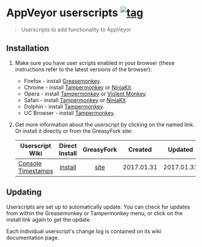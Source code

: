 # AppVeyor userscripts [![tag](https://img.shields.io/github/tag/tony19/appveyor-userscripts.svg)](https://github.com/tony19/appveyor-userscripts/tags)

> Userscripts to add functionality to AppVeyor

## Installation

1. Make sure you have user scripts enabled in your browser (these instructions refer to the latest versions of the browser):

	* Firefox - install [Greasemonkey](https://addons.mozilla.org/en-US/firefox/addon/greasemonkey/).
	* Chrome - install [Tampermonkey](https://tampermonkey.net/?ext=dhdg&browser=chrome) or [NinjaKit](https://chrome.google.com/webstore/detail/gpbepnljaakggeobkclonlkhbdgccfek).
	* Opera - install [Tampermonkey](https://tampermonkey.net/?ext=dhdg&browser=opera) or [Violent Monkey](https://addons.opera.com/en/extensions/details/violent-monkey/).
	* Safari - install [Tampermonkey](https://tampermonkey.net/?ext=dhdg&browser=safari) or [NinjaKit](http://ss-o.net/safari/extension/NinjaKit.safariextz).
	* Dolphin - install [Tampermonkey](https://tampermonkey.net/?ext=dhdg&browser=dolphin).
	* UC Browser - install [Tampermonkey](https://tampermonkey.net/?ext=dhdg&browser=ucweb).

2. Get more information about the userscript by clicking on the named link. Or install it directly or from the GreasyFork site:

	| Userscript Wiki                        | Direct Install     | GreasyFork     | Created    | Updated    |
	|----------------------------------------|:------------------:|:--------------:|:----------:|:----------:|
	| [Console Timestamps][cts-wiki]         | [install][cts-raw] | [site][cts-gf] | 2017.01.31 | 2017.01.31 |


[cts-wiki]: https://github.com/tony19/appveyor-userscripts/wiki/Console-Timestamps
[cts-raw]: https://cdn.rawgit.com/tony19/appveyor-userscripts/7cfa0062/appveyor-console-timestamp.user.js
[cts-gf]: https://greasyfork.org/en/scripts/26995-appveyor-console-timestamp

## Updating

Userscripts are set up to automatically update. You can check for updates from within the Greasemonkey or Tampermonkey menu, or click on the install link again to get the update.

Each individual userscript's change log is contained on its wiki documentation page.
